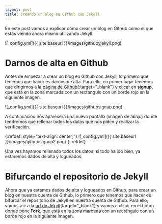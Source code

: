```yaml
---
layout: post
title: Creando un blog en Github con Jekyll
---
```


En este post vamos a explicar cómo crear un blog en Github como el que estás viendo ahora mismo utilizando Jekyll.

![_config.yml]({{ site.baseurl }}/images/githubyjekyll.png)

# Darnos de alta en Github
Antes de empezar a crear un blog en Github con Jekyll, lo primero que tenemos que hacer es darnos de alta. Para ello, en primer lugar tenemos que dirigirnos a la [página de Github](https://github.com/){:target="_blank"} y clicar en __signup__, que está en la zona marcada con un rectángulo con un borde rojo en la siguiente imagen.

![_config.yml]({{ site.baseurl }}/images/githubsignup.png)

A continuación nos aparecerá una nueva pantalla (imagen de abajo) donde tendremos que rellenar todos los datos que nos piden y realizar la verificación.

{:refdef: style="text-align: center;"}
![_config.yml]({{ site.baseurl }}/images/githubsignup2.png)
{: refdef}

Una vez hayamos rellenado todos los datos, si todo ha ido bien, ya estaremos dados de alta y logueados.

# Bifurcando el repositorio de Jekyll
Ahora que ya estamos dados de alta y logueados en Github, para crear un blog en nuestra cuenta de Github, lo primero que tenemos que hacer es bifurcar el repositorio de Jekyll en nuestra cuenta de Github. Para ello, vamos a ir a la [url de Jekyll](https://github.com/barryclark/jekyll-now){target="_blank"} y vamos a clicar en el botón donde pone __Fork__, que está en la zona marcada con un rectángulo con un borde rojo en la siguiente imagen.
